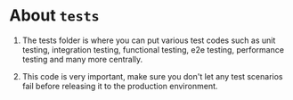 # About `tests`

1. The tests folder is where you can put various test codes such as unit testing, integration testing, functional testing, e2e testing, performance testing and many more centrally.

2. This code is very important, make sure you don't let any test scenarios fail before releasing it to the production environment.